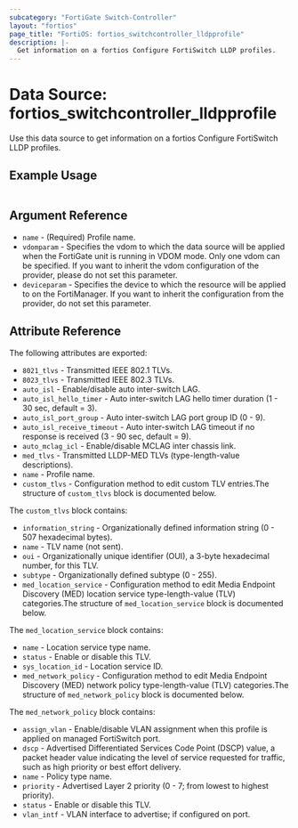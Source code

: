 ```yaml
---
subcategory: "FortiGate Switch-Controller"
layout: "fortios"
page_title: "FortiOS: fortios_switchcontroller_lldpprofile"
description: |-
  Get information on a fortios Configure FortiSwitch LLDP profiles.
---
```


# Data Source: fortios_switchcontroller_lldpprofile
Use this data source to get information on a fortios Configure FortiSwitch LLDP profiles.


## Example Usage

```hcl

```

## Argument Reference

* `name` - (Required) Profile name.
* `vdomparam` - Specifies the vdom to which the data source will be applied when the FortiGate unit is running in VDOM mode. Only one vdom can be specified. If you want to inherit the vdom configuration of the provider, please do not set this parameter.
* `deviceparam` - Specifies the device to which the resource will be applied to on the FortiManager. If you want to inherit the configuration from the provider, do not set this parameter.

## Attribute Reference

The following attributes are exported:

* `8021_tlvs` - Transmitted IEEE 802.1 TLVs.
* `8023_tlvs` - Transmitted IEEE 802.3 TLVs.
* `auto_isl` - Enable/disable auto inter-switch LAG.
* `auto_isl_hello_timer` - Auto inter-switch LAG hello timer duration (1 - 30 sec, default = 3).
* `auto_isl_port_group` - Auto inter-switch LAG port group ID (0 - 9).
* `auto_isl_receive_timeout` - Auto inter-switch LAG timeout if no response is received (3 - 90 sec, default = 9).
* `auto_mclag_icl` - Enable/disable MCLAG inter chassis link.
* `med_tlvs` - Transmitted LLDP-MED TLVs (type-length-value descriptions).
* `name` - Profile name.
* `custom_tlvs` - Configuration method to edit custom TLV entries.The structure of `custom_tlvs` block is documented below.

The `custom_tlvs` block contains:

* `information_string` - Organizationally defined information string (0 - 507 hexadecimal bytes).
* `name` - TLV name (not sent).
* `oui` - Organizationally unique identifier (OUI), a 3-byte hexadecimal number, for this TLV.
* `subtype` - Organizationally defined subtype (0 - 255).
* `med_location_service` - Configuration method to edit Media Endpoint Discovery (MED) location service type-length-value (TLV) categories.The structure of `med_location_service` block is documented below.

The `med_location_service` block contains:

* `name` - Location service type name.
* `status` - Enable or disable this TLV.
* `sys_location_id` - Location service ID.
* `med_network_policy` - Configuration method to edit Media Endpoint Discovery (MED) network policy type-length-value (TLV) categories.The structure of `med_network_policy` block is documented below.

The `med_network_policy` block contains:

* `assign_vlan` - Enable/disable VLAN assignment when this profile is applied on managed FortiSwitch port.
* `dscp` - Advertised Differentiated Services Code Point (DSCP) value, a packet header value indicating the level of service requested for traffic, such as high priority or best effort delivery.
* `name` - Policy type name.
* `priority` - Advertised Layer 2 priority (0 - 7; from lowest to highest priority).
* `status` - Enable or disable this TLV.
* `vlan_intf` - VLAN interface to advertise; if configured on port.
